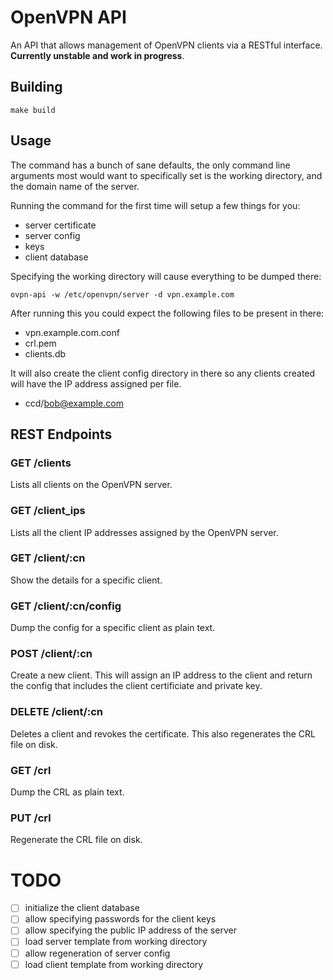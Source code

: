 # OpenVPN API

An API that allows management of OpenVPN clients via a RESTful interface.  **Currently unstable and work in progress**.

## Building

    make build

## Usage

The command has a bunch of sane defaults, the only command line arguments most would want to
specifically set is the working directory, and the domain name of the server.

Running the command for the first time will setup a few things for you:

* server certificate
* server config
* keys
* client database

Specifying the working directory will cause everything to be dumped there:

    ovpn-api -w /etc/openvpn/server -d vpn.example.com

After running this you could expect the following files to be present in there:

* vpn.example.com.conf
* crl.pem
* clients.db

It will also create the client config directory in there so any clients created will have the
IP address assigned per file.

* ccd/bob@example.com

## REST Endpoints

### GET /clients

Lists all clients on the OpenVPN server.

### GET /client_ips

Lists all the client IP addresses assigned by the OpenVPN server.

### GET /client/:cn

Show the details for a specific client.

### GET /client/:cn/config

Dump the config for a specific client as plain text.

### POST /client/:cn

Create a new client.  This will assign an IP address to the client and return the config that
includes the client certificiate and private key.

### DELETE /client/:cn

Deletes a client and revokes the certificate.  This also regenerates the CRL file on disk.

### GET /crl

Dump the CRL as plain text.

### PUT /crl

Regenerate the CRL file on disk.

# TODO

- [ ] initialize the client database
- [ ] allow specifying passwords for the client keys
- [ ] allow specifying the public IP address of the server
- [ ] load server template from working directory
- [ ] allow regeneration of server config
- [ ] load client template from working directory